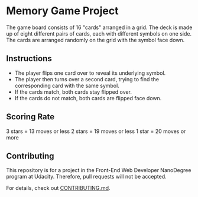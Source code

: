 # Memory Game Project

The game board consists of 16 "cards" arranged in a grid. The deck is made up of eight different pairs of cards, each with different symbols on one side. The cards are arranged randomly on the grid with the symbol face down.

## Instructions

- The player flips one card over to reveal its underlying symbol.
- The player then turns over a second card, trying to find the corresponding card with the same symbol.
- If the cards match, both cards stay flipped over.
- If the cards do not match, both cards are flipped face down.

## Scoring Rate

3 stars = 13 moves or less
2 stars = 19 moves or less
1 star = 20 moves or more

## Contributing

This repository is  for a project in the Front-End Web Developer NanoDegree program at Udacity. Therefore, pull requests will not be accepted.

For details, check out [CONTRIBUTING.md](CONTRIBUTING.md).
